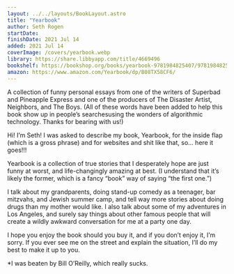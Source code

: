 ```yaml
---
layout: ../../layouts/BookLayout.astro
title: "Yearbook"
author: Seth Rogen
startDate:
finishDate: 2021 Jul 14
added: 2021 Jul 14
coverImage: /covers/yearbook.webp
library: https://share.libbyapp.com/title/4669496
bookshelf: https://bookshop.org/books/yearbook-9781984825407/9781984825407
amazon: https://www.amazon.com/Yearbook/dp/B08TX58CF6/
---
```


A collection of funny personal essays from one of the writers of Superbad and Pineapple Express and one of the producers of The Disaster Artist, Neighbors, and The Boys. (All of these words have been added to help this book show up in people’s searchesusing the wonders of algorithmic technology. Thanks for bearing with us!)

Hi! I’m Seth! I was asked to describe my book, Yearbook, for the inside flap (which is a gross phrase) and for websites and shit like that, so… here it goes!!!

Yearbook is a collection of true stories that I desperately hope are just funny at worst, and life-changingly amazing at best. (I understand that it’s likely the former, which is a fancy “book” way of saying “the first one.”)

I talk about my grandparents, doing stand-up comedy as a teenager, bar mitzvahs, and Jewish summer camp, and tell way more stories about doing drugs than my mother would like. I also talk about some of my adventures in Los Angeles, and surely say things about other famous people that will create a wildly awkward conversation for me at a party one day.

I hope you enjoy the book should you buy it, and if you don’t enjoy it, I’m sorry. If you ever see me on the street and explain the situation, I’ll do my best to make it up to you.

*I was beaten by Bill O’Reilly, which really sucks.

<!-- ### Notes & Highlights -->
